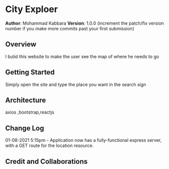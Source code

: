 # City Exploer

**Author**: Mohammad Kabbara
**Version**: 1.0.0 (increment the patch/fix version number if you make more commits past your first submission)

## Overview
<!-- Provide a high level overview of what this application is and why you are building it, beyond the fact that it's an assignment for this class. (i.e. What's your problem domain?) -->

I bulid this website to make the user see the map of where he needs to go

## Getting Started
<!-- What are the steps that a user must take in order to build this app on their own machine and get it running? -->
Simply open the site and type the place you want in the search sign


## Architecture
<!-- Provide a detailed description of the application design. What technologies (languages, libraries, etc) you're using, and any other relevant design information. -->
axios ,bootstrap,reactjs

## Change Log
<!-- Use this area to document the iterative changes made to your application as each feature is successfully implemented. Use time stamps. Here's an example:

01-01-2001 4:59pm - Application now has a fully-functional express server, with a GET route for the location resource. -->
01-08-2021 5:15pm - Application now has a fully-functional express server, with a GET route for the location resource.

## Credit and Collaborations
<!-- Give credit (and a link) to other people or resources that helped you build this application. -->
